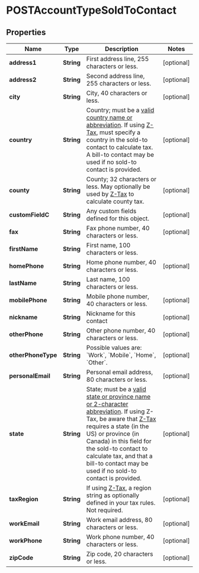 
# POSTAccountTypeSoldToContact

## Properties
Name | Type | Description | Notes
------------ | ------------- | ------------- | -------------
**address1** | **String** | First address line, 255 characters or less.  |  [optional]
**address2** | **String** | Second address line, 255 characters or less.  |  [optional]
**city** | **String** | City, 40 characters or less.  |  [optional]
**country** | **String** | Country; must be a [valid country name or abbreviation](https://knowledgecenter.zuora.com/DC_Developers/SOAP_API/J_Country%2C_State%2C_and_Province_Codes/A_Country_Names_and_Their_ISO_Codes). If using [Z-Tax](https://knowledgecenter.zuora.com/CB_Billing/J_Billing_Operations/L_Taxes/A_Z-Tax), must specify a country in the sold-to contact to calculate tax. A bill-to contact may be used if no sold-to contact is provided.  |  [optional]
**county** | **String** | County; 32 characters or less. May optionally be used by [Z-Tax](https://knowledgecenter.zuora.com/CB_Billing/J_Billing_Operations/L_Taxes/A_Z-Tax) to calculate county tax.  |  [optional]
**customFieldC** | **String** | Any custom fields defined for this object.  |  [optional]
**fax** | **String** | Fax phone number, 40 characters or less.  |  [optional]
**firstName** | **String** | First name, 100 characters or less.  | 
**homePhone** | **String** | Home phone number, 40 characters or less.  |  [optional]
**lastName** | **String** | Last name, 100 characters or less.  | 
**mobilePhone** | **String** | Mobile phone number, 40 characters or less.  |  [optional]
**nickname** | **String** | Nickname for this contact  |  [optional]
**otherPhone** | **String** | Other phone number, 40 characters or less.  |  [optional]
**otherPhoneType** | **String** | Possible values are: &#x60;Work&#x60;, &#x60;Mobile&#x60;, &#x60;Home&#x60;, &#x60;Other&#x60;.  |  [optional]
**personalEmail** | **String** | Personal email address, 80 characters or less.  |  [optional]
**state** | **String** | State; must be a [valid state or province name or 2-character abbreviation](https://knowledgecenter.zuora.com/DC_Developers/SOAP_API/J_Country%2C_State%2C_and_Province_Codes/B_State_Names_and_2-Digit_Codes). If using Z-Tax, be aware that [Z-Tax](https://knowledgecenter.zuora.com/CB_Billing/J_Billing_Operations/L_Taxes/A_Z-Tax) requires a state (in the US) or province (in Canada) in this field for the sold-to contact to calculate tax, and that a bill-to contact may be used if no sold-to contact is provided.  |  [optional]
**taxRegion** | **String** | If using [Z-Tax](https://knowledgecenter.zuora.com/CB_Billing/J_Billing_Operations/L_Taxes/A_Z-Tax), a region string as optionally defined in your tax rules. Not required.  |  [optional]
**workEmail** | **String** | Work email address, 80 characters or less.  |  [optional]
**workPhone** | **String** | Work phone number, 40 characters or less.  |  [optional]
**zipCode** | **String** | Zip code, 20 characters or less.  |  [optional]



